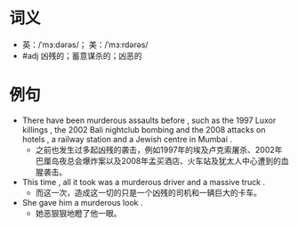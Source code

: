 # 词义
- 英：/ˈmɜːdərəs/； 美：/ˈmɜːrdərəs/
- #adj 凶残的；蓄意谋杀的；凶恶的
# 例句
- There have been murderous assaults before , such as the 1997 Luxor killings , the 2002 Bali nightclub bombing and the 2008 attacks on hotels , a railway station and a Jewish centre in Mumbai .
	- 之前也发生过多起凶残的袭击，例如1997年的埃及卢克索屠杀、2002年巴厘岛夜总会爆炸案以及2008年孟买酒店、火车站及犹太人中心遭到的血腥袭击。
- This time , all it took was a murderous driver and a massive truck .
	- 而这一次，造成这一切的只是一个凶残的司机和一辆巨大的卡车。
- She gave him a murderous look .
	- 她恶狠狠地瞪了他一眼。
